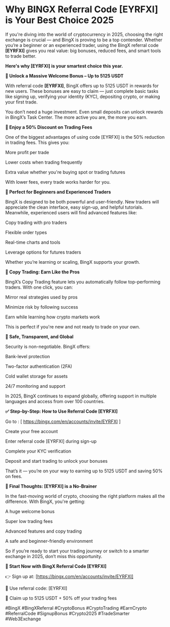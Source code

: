 # Why BINGX Referral Code [EYRFXI] is Your Best Choice 2025

If you're diving into the world of cryptocurrency in 2025, choosing the right exchange is crucial — and BingX is proving to be a top contender. Whether you’re a beginner or an experienced trader, using the BingX referral code **[EYRFXI]** gives you real value: big bonuses, reduced fees, and smart tools to trade better.

**Here's why [EYRFXI] is your smartest choice this year.**

**🎁 Unlock a Massive Welcome Bonus – Up to 5125 USDT**

With referral code **[EYRFXI]**, BingX offers up to 5125 USDT in rewards for new users. These bonuses are easy to claim — just complete basic tasks like signing up, verifying your identity (KYC), depositing crypto, or making your first trade.

You don’t need a huge investment. Even small deposits can unlock rewards in BingX’s Task Center. The more active you are, the more you earn.

**💸 Enjoy a 50% Discount on Trading Fees**

One of the biggest advantages of using code [EYRFXI] is the 50% reduction in trading fees. This gives you:

More profit per trade

Lower costs when trading frequently

Extra value whether you're buying spot or trading futures

With lower fees, every trade works harder for you.

**🧠 Perfect for Beginners and Experienced Traders**

BingX is designed to be both powerful and user-friendly. New traders will appreciate the clean interface, easy sign-up, and helpful tutorials. Meanwhile, experienced users will find advanced features like:

Copy trading with pro traders

Flexible order types

Real-time charts and tools

Leverage options for futures traders

Whether you’re learning or scaling, BingX supports your growth.

**👥 Copy Trading: Earn Like the Pros**

BingX’s Copy Trading feature lets you automatically follow top-performing traders. With one click, you can:

Mirror real strategies used by pros

Minimize risk by following success

Earn while learning how crypto markets work

This is perfect if you're new and not ready to trade on your own.

**🔐 Safe, Transparent, and Global**

Security is non-negotiable. BingX offers:

Bank-level protection

Two-factor authentication (2FA)

Cold wallet storage for assets

24/7 monitoring and support

In 2025, BingX continues to expand globally, offering support in multiple languages and access from over 100 countries.

**✅ Step-by-Step: How to Use Referral Code [EYRFXI]**

Go to : [ https://bingx.com/en/accounts/invite/EYRFXI ]

Create your free account

Enter referral code [EYRFXI] during sign-up

Complete your KYC verification

Deposit and start trading to unlock your bonuses

That’s it — you’re on your way to earning up to 5125 USDT and saving 50% on fees.

**📣 Final Thoughts: [EYRFXI] is a No-Brainer**

In the fast-moving world of crypto, choosing the right platform makes all the difference. With BingX, you're getting:

A huge welcome bonus

Super low trading fees

Advanced features and copy trading

A safe and beginner-friendly environment

So if you’re ready to start your trading journey or switch to a smarter exchange in 2025, don’t miss this opportunity.

**🎯 Start Now with BingX Referral Code [EYRFXI]**

👉 Sign up at: [https://bingx.com/en/accounts/invite/EYRFXI]

🔐 Use referral code: [EYRFXI]

🎁 Claim up to 5125 USDT + 50% off your trading fees

#BingX #BingXReferral #CryptoBonus #CryptoTrading #EarnCrypto  
#ReferralCode #SignupBonus #Crypto2025 #TradeSmarter #Web3Exchange
